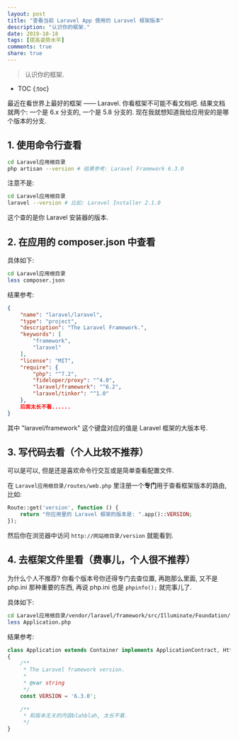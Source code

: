 ```yaml
---
layout: post
title: "查看当前 Laravel App 使用的 Laravel 框架版本"
description: "认识你的框架."
date: 2019-10-18
tags: [提高姿势水平]
comments: true
share: true
---
```


> 认识你的框架.

* TOC
{:toc}

最近在看世界上最好的框架 —— Laravel. 你看框架不可能不看文档吧. 结果文档就两个: 一个是 6.x 分支的, 一个是 5.8 分支的. 现在我就想知道我给应用安的是哪个版本的分支.

## 1. 使用命令行查看

```bash
cd Laravel应用根目录
php artisan --version # 结果参考: Laravel Framework 6.3.0
```

注意不是:

```bash
cd Laravel应用根目录
laravel --version # 比如: Laravel Installer 2.1.0
```

这个查的是你 Laravel 安装器的版本.

## 2. 在应用的 composer.json 中查看

具体如下:

```bash
cd Laravel应用根目录
less composer.json
```

结果参考:

```json
{
    "name": "laravel/laravel",
    "type": "project",
    "description": "The Laravel Framework.",
    "keywords": [
        "framework",
        "laravel"
    ],
    "license": "MIT",
    "require": {
        "php": "^7.2",
        "fideloper/proxy": "^4.0",
        "laravel/framework": "^6.2",
        "laravel/tinker": "^1.0"
    },
    后面太长不看......
}    
```

其中 "laravel/framework" 这个键盘对应的值是 Laravel 框架的大版本号.

## 3. 写代码去看（个人比较不推荐）

可以是可以, 但是还是喜欢命令行交互或是简单查看配置文件. 

在 `Laravel应用根目录/routes/web.php` 里注册一个**专门**用于查看框架版本的路由, 比如:

```php
Route::get('version', function () {
    return "你应用里的 Laravel 框架的版本是: ".app()::VERSION;
});
```

然后你在浏览器中访问 `http://网站根目录/version` 就能看到.

## 4. 去框架文件里看（费事儿，个人很不推荐）

为什么个人不推荐? 你看个版本号你还得专门去查位置, 再跑那么里面, 又不是 php.ini 那种重要的东西, 再说 php.ini 也是 `phpinfo();` 就完事儿了.

具体如下:

```bash
cd Laravel应用根目录/vendor/laravel/framework/src/Illuminate/Foundation/
less Application.php
```

结果参考:

```php
class Application extends Container implements ApplicationContract, HttpKernelInterface
{
    /**
     * The Laravel framework version.
     *
     * @var string
     */
    const VERSION = '6.3.0';
    
    /**
     * 和版本无关的内容blahblah, 太长不看.
     */
}    
```